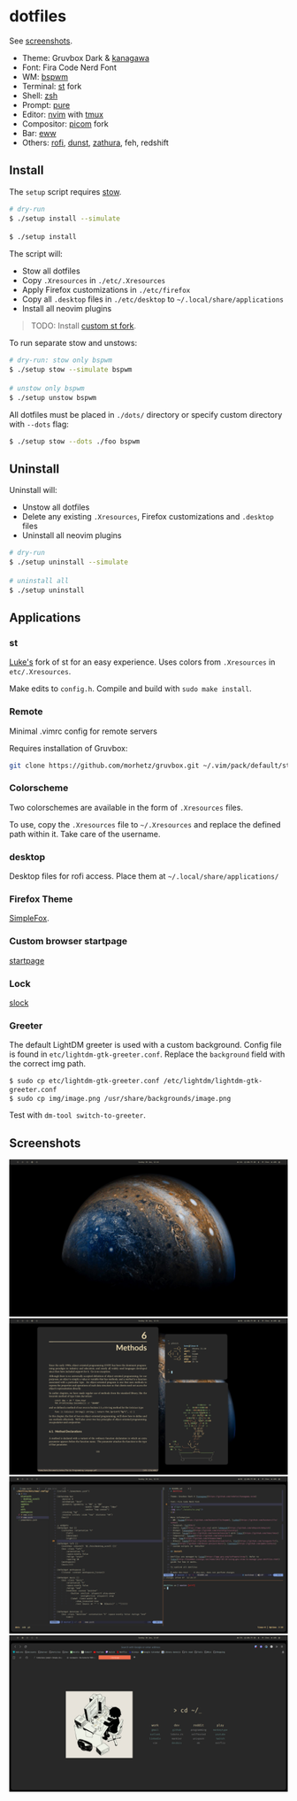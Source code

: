 # dotfiles

See [screenshots](#screenshots).

- Theme: Gruvbox Dark & [kanagawa](https://github.com/rebelot/kanagawa.nvim)
- Font: Fira Code Nerd Font
- WM: [bspwm](https://github.com/baskerville/bspwm)
- Terminal: [st](#st) fork
- Shell: [zsh](https://www.zsh.org)
- Prompt: [pure](https://github.com/sindresorhus/pure)
- Editor: [nvim](https://github.com/neovim/neovim/) with [tmux](https://github.com/tmux/tmux)
- Compositor: [picom](https://github.com/yshui/picom) fork
- Bar: [eww](https://github.com/elkowar/eww)
- Others: [rofi](https://github.com/davatorium/rofi), [dunst](https://github.com/dunst-project/dunst), [zathura](https://github.com/pwmt/zathura), feh, redshift

## Install

The `setup` script requires [stow](https://www.gnu.org/software/stow/).

```bash
# dry-run
$ ./setup install --simulate

$ ./setup install
```

The script will:

- Stow all dotfiles
- Copy `.Xresources` in `./etc/.Xresources`
- Apply Firefox customizations in `./etc/firefox`
- Copy all `.desktop` files in `./etc/desktop` to `~/.local/share/applications`
- Install all neovim plugins

>TODO: Install [custom st fork](#st).

To run separate stow and unstows:

```bash
# dry-run: stow only bspwm
$ ./setup stow --simulate bspwm

# unstow only bspwm
$ ./setup unstow bspwm
```

All dotfiles must be placed in `./dots/` directory or specify custom directory
with `--dots` flag:

```bash
$ ./setup stow --dots ./foo bspwm
```

## Uninstall

Uninstall will:

- Unstow all dotfiles
- Delete any existing `.Xresources`, Firefox customizations and `.desktop` files
- Uninstall all neovim plugins

```bash
# dry-run
$ ./setup uninstall --simulate

# uninstall all
$ ./setup uninstall
```


## Applications

### st
[Luke's](https://github.com/LukeSmithxyz/st) fork of st for an easy experience. Uses colors from `.Xresources` in `etc/.Xresources`.

Make edits to `config.h`. Compile and build with `sudo make install`.

### Remote
Minimal .vimrc config for remote servers

Requires installation of Gruvbox:

```bash
git clone https://github.com/morhetz/gruvbox.git ~/.vim/pack/default/start/gruvbox
```

### Colorscheme
Two colorschemes are available in the form of `.Xresources` files.

To use, copy the `.Xresources` file to `~/.Xresources` and replace the
defined path within it. Take care of the username.

### desktop
Desktop files for rofi access. Place them at `~/.local/share/applications/`

### Firefox Theme
[SimpleFox](https://github.com/migueravila/SimpleFox).

### Custom browser startpage
[startpage](https://github.com/kennethcheo/startpage)

### Lock
[slock](https://github.com/khuedoan/slock)

### Greeter
The default LightDM greeter is used with a custom background. Config file is
found in `etc/lightdm-gtk-greeter.conf`. Replace the `background` field with the
correct img path.

```
$ sudo cp etc/lightdm-gtk-greeter.conf /etc/lightdm/lightdm-gtk-greeter.conf
$ sudo cp img/image.png /usr/share/backgrounds/image.png
```

Test with `dm-tool switch-to-greeter`.

## Screenshots

<p align="center">
	<img src="./assets/ss-plain.png"/>
	<img src="./assets/ss-fetch.png"/>
	<img src="./assets/ss-nvim.png"/>
	<img src="./assets/ss-firefox.png"/>
</p>
